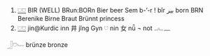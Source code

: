 1. [𓈟](𓈟)[𓈞](𓈞) BIR (WELL) BRun:BORn Bier beer Sem b-’-r ! bîr بير born BRN Berenike Birne Braut Brünnt princess  
2. [𓈟](𓈟)[𓈞](𓈞) jin@Kurdic inn 井 jǐng Gyn 𓈟 nin 女 nǚ ¬ not 𓂜𓈖  

𓃀𓈞𓄑 brünze bronze  
